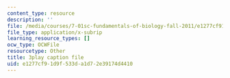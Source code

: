 ```yaml
---
content_type: resource
description: ''
file: /media/courses/7-01sc-fundamentals-of-biology-fall-2011/e1277cf91d9f533da1d72e39174d4410_YCeKtM6Hnmc.vtt
file_type: application/x-subrip
learning_resource_types: []
ocw_type: OCWFile
resourcetype: Other
title: 3play caption file
uid: e1277cf9-1d9f-533d-a1d7-2e39174d4410
---
```

